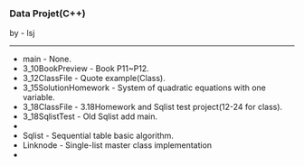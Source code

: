 ### Data Projet(C++)

by - lsj

---
* main - None.
* 3_10BookPreview - Book P11~P12.
* 3_12ClassFile - Quote example(Class).
* 3_15SolutionHomework - System of quadratic equations with one variable.
* 3_18ClassFile - 3.18Homework and Sqlist test project(12-24 for class).
* 3_18SqlistTest - Old Sqlist add main.
* 
* Sqlist - Sequential table basic algorithm.
* Linknode - Single-list master class implementation
* 

